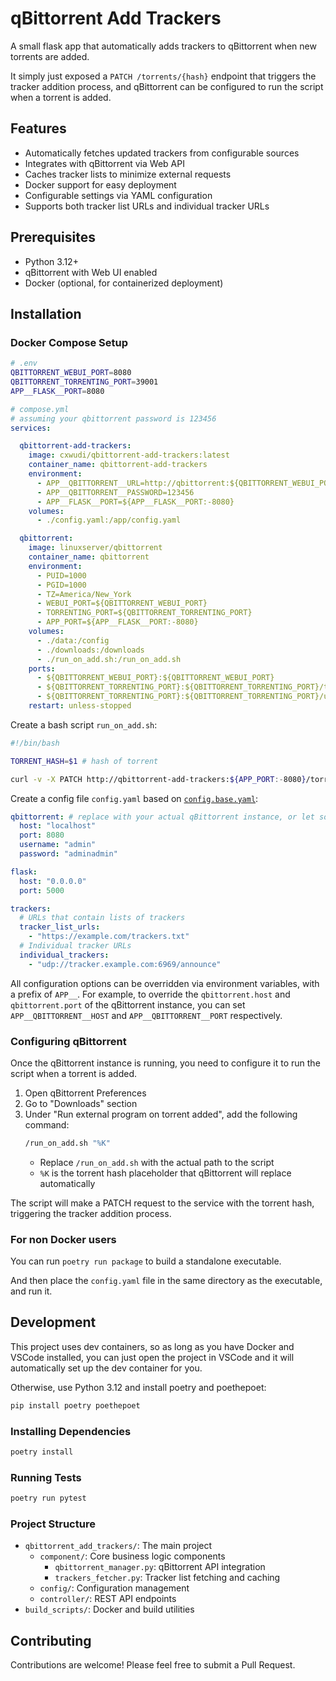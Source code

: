 # qBittorrent Add Trackers

A small flask app that automatically adds trackers to qBittorrent when new torrents are added.

It simply just exposed a `PATCH /torrents/{hash}` endpoint that triggers the tracker addition process, and qBittorrent can be configured to run the script when a torrent is added.

## Features

- Automatically fetches updated trackers from configurable sources
- Integrates with qBittorrent via Web API
- Caches tracker lists to minimize external requests
- Docker support for easy deployment
- Configurable settings via YAML configuration
- Supports both tracker list URLs and individual tracker URLs

## Prerequisites

- Python 3.12+
- qBittorrent with Web UI enabled
- Docker (optional, for containerized deployment)

## Installation

### Docker Compose Setup

```sh
# .env
QBITTORRENT_WEBUI_PORT=8080
QBITTORRENT_TORRENTING_PORT=39001
APP__FLASK__PORT=8080
```

```yaml
# compose.yml
# assuming your qbittorrent password is 123456
services:

  qbittorrent-add-trackers:
    image: cxwudi/qbittorrent-add-trackers:latest
    container_name: qbittorrent-add-trackers
    environment:
      - APP__QBITTORRENT__URL=http://qbittorrent:${QBITTORRENT_WEBUI_PORT}
      - APP__QBITTORRENT__PASSWORD=123456
      - APP__FLASK__PORT=${APP__FLASK__PORT:-8080}
    volumes:
      - ./config.yaml:/app/config.yaml

  qbittorrent:
    image: linuxserver/qbittorrent
    container_name: qbittorrent
    environment:
      - PUID=1000
      - PGID=1000
      - TZ=America/New_York
      - WEBUI_PORT=${QBITTORRENT_WEBUI_PORT}
      - TORRENTING_PORT=${QBITTORRENT_TORRENTING_PORT}
      - APP_PORT=${APP__FLASK__PORT:-8080}
    volumes:
      - ./data:/config
      - ./downloads:/downloads
      - ./run_on_add.sh:/run_on_add.sh
    ports:
      - ${QBITTORRENT_WEBUI_PORT}:${QBITTORRENT_WEBUI_PORT}
      - ${QBITTORRENT_TORRENTING_PORT}:${QBITTORRENT_TORRENTING_PORT}/tcp
      - ${QBITTORRENT_TORRENTING_PORT}:${QBITTORRENT_TORRENTING_PORT}/udp
    restart: unless-stopped

```

Create a bash script `run_on_add.sh`:

```sh
#!/bin/bash

TORRENT_HASH=$1 # hash of torrent

curl -v -X PATCH http://qbittorrent-add-trackers:${APP_PORT:-8080}/torrents/$TORRENT_HASH
```

Create a config file `config.yaml` based on [`config.base.yaml`](config.base.yaml):

```yaml
qbittorrent: # replace with your actual qBittorrent instance, or let some of these values be empty and set the corresponding environment variables
  host: "localhost"
  port: 8080
  username: "admin"
  password: "adminadmin"

flask:
  host: "0.0.0.0"
  port: 5000

trackers:
  # URLs that contain lists of trackers
  tracker_list_urls:
    - "https://example.com/trackers.txt"
  # Individual tracker URLs
  individual_trackers:
    - "udp://tracker.example.com:6969/announce"
```

All configuration options can be overridden via environment variables, with a prefix of `APP__`.
For example, to override the `qbittorrent.host` and `qbittorrent.port` of the qBittorrent instance, you can set `APP__QBITTORRENT__HOST` and `APP__QBITTORRENT__PORT` respectively.

### Configuring qBittorrent

Once the qBittorrent instance is running, you need to configure it to run the script when a torrent is added.

1. Open qBittorrent Preferences
2. Go to "Downloads" section
3. Under "Run external program on torrent added", add the following command:
   ```bash
   /run_on_add.sh "%K"
   ```
   - Replace `/run_on_add.sh` with the actual path to the script
   - `%K` is the torrent hash placeholder that qBittorrent will replace automatically

The script will make a PATCH request to the service with the torrent hash, triggering the tracker addition process.

### For non Docker users

You can run `poetry run package` to build a standalone executable.

And then place the `config.yaml` file in the same directory as the executable, and run it.

## Development

This project uses dev containers, so as long as you have Docker and VSCode installed, you can just open the project in VSCode and it will automatically set up the dev container for you.

Otherwise, use Python 3.12 and install poetry and poethepoet:

```bash
pip install poetry poethepoet
```

### Installing Dependencies

```bash
poetry install
```

### Running Tests

```bash
poetry run pytest
```

### Project Structure

- `qbittorrent_add_trackers/`: The main project
  - `component/`: Core business logic components
    - `qbittorrent_manager.py`: qBittorrent API integration
    - `trackers_fetcher.py`: Tracker list fetching and caching
  - `config/`: Configuration management
  - `controller/`: REST API endpoints
- `build_scripts/`: Docker and build utilities

## Contributing

Contributions are welcome! Please feel free to submit a Pull Request.
